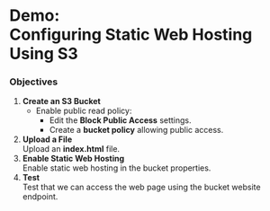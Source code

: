 # Demo:<br>Configuring Static Web Hosting Using S3

### Objectives
1. **Create an S3 Bucket**
   - Enable public read policy:
     - Edit the **Block Public Access** settings.
     - Create a **bucket policy** allowing public access.
2. **Upload a File**<br>Upload an **index.html** file.
3. **Enable Static Web Hosting**<br>Enable static web hosting in the bucket properties.
4. **Test**<br>Test that we can access the web page using the bucket website endpoint.